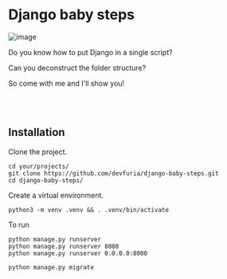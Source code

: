 # Django baby steps

![image](https://user-images.githubusercontent.com/1257048/203446738-7c15fb76-5edf-4853-bb6d-bf0d3795bc46.png)

Do you know how to put Django in a single script?

Can you deconstruct the folder structure?

So come with me and I'll show you!

<br/><br/>

## Installation

Clone the project.

    cd your/projects/
    git clone https://github.com/devfuria/django-baby-steps.git
    cd django-baby-steps/

Create a virtual environment.
    
    python3 -m venv .venv && . .venv/bin/activate

To run

    python manage.py runserver
    python manage.py runserver 8080
    python manage.py runserver 0.0.0.0:8000

    python manage.py migrate